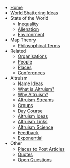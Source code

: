 * [Home][1]
* [World Shattering Ideas][2]
* State of the World
	* [Inequality][3]
	* [Alienation][4]
	* [Environment][5]
* Map Theory
  * [Philosophical Terms][6]
* Related 
	* [Organisations][7]
	* [People][8]
	* [Places][9]
	* [Conferences][10]
* Altruism
	* [Name Ideas][11]
	* [What is Altruism?][12]
	* [Why Altruism?][13]
	* [Altruism Streams][14]
	* [Groups][15]
	* [Day Course][16]
	* [Altruism Ideas][17]
	* [Altruism Links][18]
	* [Altruism Science][19]
	* [Feedback][20]
	* [Exponential][21]
* Other
	* [Places to Post Articles][22]
	* [Quotes][23]
	* [Open Questions][24]

[1]:	/
[2]:	worldshatteringideas.md
[3]:	inequality.md
[4]:	alientation.md
[5]:	environment.md
[6]:	philosophicalterms.md
[7]:	organisations.md
[8]:	people.md
[9]:	places.md
[10]:	conferences.md
[11]:	nameideas.md
[12]:	whatisaltruism.md
[13]:	whyaltruism.md
[14]:	altruismstreams.md
[15]:	groups.md
[16]:	daycourse.md
[17]:	altruismideas.md
[18]:	altruismlinks.md
[19]:	altruismscience.md
[20]:	feedback.md
[21]:	exponential.md
[22]:	placestopost.md
[23]:	quotes.md
[24]:	openquestions.md
